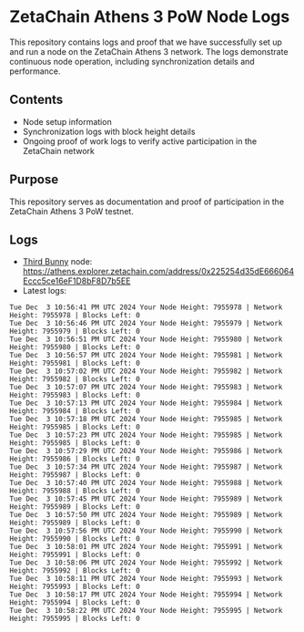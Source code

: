 # ZetaChain Athens 3 PoW Node Logs
This repository contains logs and proof that we have successfully set up and run a node on the ZetaChain Athens 3 network. The logs demonstrate continuous node operation, including synchronization details and performance.

## Contents
- Node setup information
- Synchronization logs with block height details
- Ongoing proof of work logs to verify active participation in the ZetaChain network

## Purpose
This repository serves as documentation and proof of participation in the ZetaChain Athens 3 PoW testnet.

## Logs

- [Third Bunny](https://thirdbunny.xyz/) node: https://athens.explorer.zetachain.com/address/0x225254d35dE666064Eccc5ce16eF1D8bF8D7b5EE
- Latest logs:
```
Tue Dec  3 10:56:41 PM UTC 2024 Your Node Height: 7955978 | Network Height: 7955978 | Blocks Left: 0
Tue Dec  3 10:56:46 PM UTC 2024 Your Node Height: 7955979 | Network Height: 7955979 | Blocks Left: 0
Tue Dec  3 10:56:51 PM UTC 2024 Your Node Height: 7955980 | Network Height: 7955980 | Blocks Left: 0
Tue Dec  3 10:56:57 PM UTC 2024 Your Node Height: 7955981 | Network Height: 7955981 | Blocks Left: 0
Tue Dec  3 10:57:02 PM UTC 2024 Your Node Height: 7955982 | Network Height: 7955982 | Blocks Left: 0
Tue Dec  3 10:57:07 PM UTC 2024 Your Node Height: 7955983 | Network Height: 7955983 | Blocks Left: 0
Tue Dec  3 10:57:13 PM UTC 2024 Your Node Height: 7955984 | Network Height: 7955984 | Blocks Left: 0
Tue Dec  3 10:57:18 PM UTC 2024 Your Node Height: 7955985 | Network Height: 7955985 | Blocks Left: 0
Tue Dec  3 10:57:23 PM UTC 2024 Your Node Height: 7955985 | Network Height: 7955985 | Blocks Left: 0
Tue Dec  3 10:57:29 PM UTC 2024 Your Node Height: 7955986 | Network Height: 7955986 | Blocks Left: 0
Tue Dec  3 10:57:34 PM UTC 2024 Your Node Height: 7955987 | Network Height: 7955987 | Blocks Left: 0
Tue Dec  3 10:57:40 PM UTC 2024 Your Node Height: 7955988 | Network Height: 7955988 | Blocks Left: 0
Tue Dec  3 10:57:45 PM UTC 2024 Your Node Height: 7955989 | Network Height: 7955989 | Blocks Left: 0
Tue Dec  3 10:57:50 PM UTC 2024 Your Node Height: 7955989 | Network Height: 7955989 | Blocks Left: 0
Tue Dec  3 10:57:56 PM UTC 2024 Your Node Height: 7955990 | Network Height: 7955990 | Blocks Left: 0
Tue Dec  3 10:58:01 PM UTC 2024 Your Node Height: 7955991 | Network Height: 7955991 | Blocks Left: 0
Tue Dec  3 10:58:06 PM UTC 2024 Your Node Height: 7955992 | Network Height: 7955992 | Blocks Left: 0
Tue Dec  3 10:58:11 PM UTC 2024 Your Node Height: 7955993 | Network Height: 7955993 | Blocks Left: 0
Tue Dec  3 10:58:17 PM UTC 2024 Your Node Height: 7955994 | Network Height: 7955994 | Blocks Left: 0
Tue Dec  3 10:58:22 PM UTC 2024 Your Node Height: 7955995 | Network Height: 7955995 | Blocks Left: 0
```
